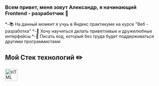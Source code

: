 ### Всем привет, меня зовут Александр, я начинающий Frontend - разработчик 👋

*-📚 На данный момент я учуь в Яндекс практикуме на курсе "Веб - разработка"
*-👷 Хочу научиться делать приветливые и дружелюбные интерфейсы
*-👯 Писать код, который без труда будет поддерживаться другими программистами
  
  ## Мой Стек технологий ✏️
  <p>
  <img src="https://cdn.icon-icons.com/icons2/2415/PNG/512/html_original_wordmark_logo_icon_146478.png" alt="HTML" height="40">
<!--
**AlexLeibch/AlexLeibch** is a ✨ _special_ ✨ repository because its `README.md` (this file) appears on your GitHub profile.

Here are some ideas to get you started:

- 🔭 I’m currently working on ...
- 🌱 I’m currently learning ...
- 👯 I’m looking to collaborate on ...
- 🤔 I’m looking for help with ...
- 💬 Ask me about ...
- 📫 How to reach me: ...
- 😄 Pronouns: ...
- ⚡ Fun fact: ...
-->
